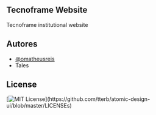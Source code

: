 
## Tecnoframe Website


Tecnoframe institutional website


## Autores

- [@omatheusreis](https://www.github.com/omatheusreis)
- Tales


## License

[![MIT License](https://img.shields.io/apm/l/atomic-design-ui.svg?)](https://github.com/tterb/atomic-design-ui/blob/master/LICENSEs)
